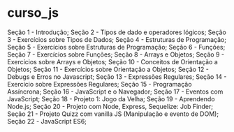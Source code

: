 # curso_js

Seção 1 - Introdução;
Seção 2 - Tipos de dado e operadores lógicos;
Seção 3 - Exercícios sobre Tipos de Dados;
Seção 4 - Estruturas de Programação;
Seção 5 - Exercícios sobre Estruturas de Programação;
Seção 6 - Funções;
Seção 7 - Exercícios sobre Funções;
Seção 8 - Arrays e Objetos;
Seção 9 - Exercícios sobre Arrays e Objetos;
Seção 10 - Conceitos de Orientação a Objetos;
Seção 11 - Exercícios sobre Orientação a Objetos;
Seção 12 - Debugs e Erros no Javascript;
Seção 13 - Expressões Regulares;
Seção 14 - Exercício sobre Expressões Regulares;
Seção 15 - Programação Assíncrona;
Seção 16 - JavaScript e o Navegador;
Seção 17 - Eventos com JavaScript;
Seção 18 - Projeto 1: Jogo da Velha;
Seção 19 - Aprendendo Node.js;
Seção 20 - Projeto com Node, Express, Sequelize: Job Finder;
Seção 21 - Projeto Quizz com vanilla JS (Manipulação e evento de DOM);
Seção 22 - JavaScript ES6;